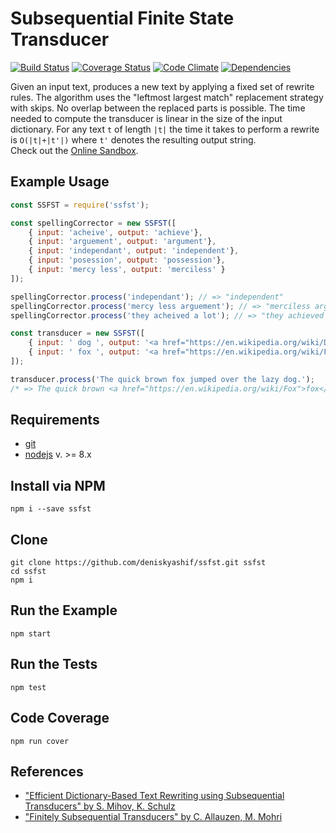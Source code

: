 # Subsequential Finite State Transducer
[![Build Status](https://travis-ci.org/deniskyashif/ssfst.svg?branch=master)](https://travis-ci.org/deniskyashif/ssfst)
[![Coverage Status](https://coveralls.io/repos/github/deniskyashif/ssfst/badge.svg?branch=master)](https://coveralls.io/github/deniskyashif/ssfst?branch=master)
[![Code Climate](https://codeclimate.com/github/deniskyashif/ssfst/badges/gpa.svg)](https://codeclimate.com/github/deniskyashif/ssfst)
[![Dependencies](https://img.shields.io/badge/dependencies-none-green.svg)](https://www.npmjs.com/package/ssfst)

Given an input text, produces a new text by applying a fixed set of rewrite rules. The algorithm uses the "leftmost largest match" replacement strategy with skips. No overlap between the replaced parts is possible. The time needed to compute the transducer is linear in the size of the input dictionary. For any  text `t` of length `|t|` the time it takes to perform a rewrite is `O(|t|+|t'|)` where `t'` denotes the resulting output string.  
Check out the [Online Sandbox](https://npm.runkit.com/ssfst).

## Example Usage
```js
const SSFST = require('ssfst');

const spellingCorrector = new SSFST([
    { input: 'acheive', output: 'achieve'},
    { input: 'arguement', output: 'argument'},
    { input: 'independant', output: 'independent'},
    { input: 'posession', output: 'possession'},
    { input: 'mercy less', output: 'merciless' }
]);

spellingCorrector.process('independant'); // => "independent"
spellingCorrector.process('mercy less arguement'); // => "merciless argument"
spellingCorrector.process('they acheived a lot'); // => "they achieved a lot"
```
```js
const transducer = new SSFST([
    { input: ' dog ', output: '<a href="https://en.wikipedia.org/wiki/Dog">dog</a>' },
    { input: ' fox ', output: '<a href="https://en.wikipedia.org/wiki/Fox">fox</a>' }
]);

transducer.process('The quick brown fox jumped over the lazy dog.');
/* => The quick brown <a href="https://en.wikipedia.org/wiki/Fox">fox</a> jumped over the lazy <a href="https://en.wikipedia.org/wiki/Dog">dog</a>. */
```


## Requirements
* [git](https://git-scm.com/downloads)
* [nodejs](https://nodejs.org/en/download/current/) v. >= 8.x

## Install via NPM
```
npm i --save ssfst
```

## Clone
```
git clone https://github.com/deniskyashif/ssfst.git ssfst
cd ssfst
npm i
```

## Run the Example
```
npm start
```

## Run the Tests
```
npm test
```

## Code Coverage
```
npm run cover
```

## References
* ["Efficient Dictionary-Based Text Rewriting using Subsequential Transducers" by S. Mihov, K. Schulz](https://www.researchgate.net/publication/232005152_Efficient_dictionary-based_text_rewriting_using_subsequential_transducers)
* ["Finitely Subsequential Transducers" by C. Allauzen, M. Mohri](https://www.researchgate.net/publication/263878442_FINITELY_SUBSEQUENTIAL_TRANSDUCERS)
